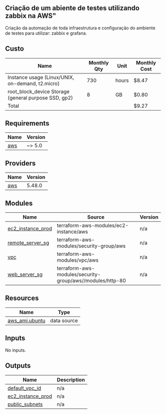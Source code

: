 ## Criação de um abiente de testes utilizando zabbix na AWS"
Criação da automação de toda infraestrutura e configuração do ambiente de testes para utilizar: zabbix e grafana.

## Custo

| Name | Monthly Qty | Unit | Monthly Cost |
|------|-------------|------|--------------|
|Instance usage (Linux/UNIX, on-demand, t2.micro) | 730 | hours  | $8.47 |
|root_block_device Storage (general purpose SSD, gp2) | 8 | GB  |  $0.80 |
|Total |  |   | $9.27 |

## Requirements

| Name | Version |
|------|---------|
| <a name="requirement_aws"></a> [aws](#requirement\_aws) | ~> 5.0 |

## Providers

| Name | Version |
|------|---------|
| <a name="provider_aws"></a> [aws](#provider\_aws) | 5.48.0 |

## Modules

| Name | Source | Version |
|------|--------|---------|
| <a name="module_ec2_instance_prod"></a> [ec2\_instance\_prod](#module\_ec2\_instance\_prod) | terraform-aws-modules/ec2-instance/aws | n/a |
| <a name="module_remote_server_sg"></a> [remote\_server\_sg](#module\_remote\_server\_sg) | terraform-aws-modules/security-group/aws | n/a |
| <a name="module_vpc"></a> [vpc](#module\_vpc) | terraform-aws-modules/vpc/aws | n/a |
| <a name="module_web_server_sg"></a> [web\_server\_sg](#module\_web\_server\_sg) | terraform-aws-modules/security-group/aws//modules/http-80 | n/a |

## Resources

| Name | Type |
|------|------|
| [aws_ami.ubuntu](https://registry.terraform.io/providers/hashicorp/aws/latest/docs/data-sources/ami) | data source |

## Inputs

No inputs.

## Outputs

| Name | Description |
|------|-------------|
| <a name="output_default_vpc_id"></a> [default\_vpc\_id](#output\_default\_vpc\_id) | n/a |
| <a name="output_ec2_instance_prod"></a> [ec2\_instance\_prod](#output\_ec2\_instance\_prod) | n/a |
| <a name="output_public_subnets"></a> [public\_subnets](#output\_public\_subnets) | n/a |
